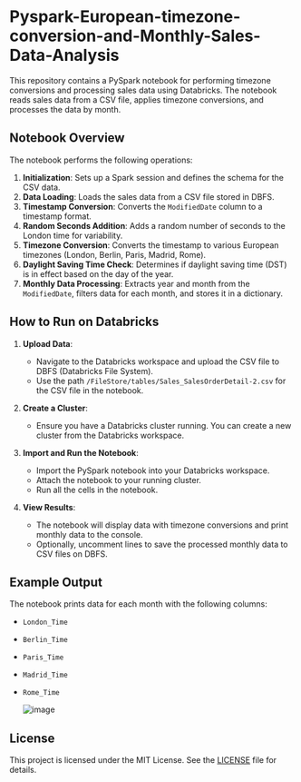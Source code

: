 # Pyspark-European-timezone-conversion-and-Monthly-Sales-Data-Analysis

This repository contains a PySpark notebook for performing timezone conversions and processing sales data using Databricks. The notebook reads sales data from a CSV file, applies timezone conversions, and processes the data by month.


## Notebook Overview

The notebook performs the following operations:

1. **Initialization**: Sets up a Spark session and defines the schema for the CSV data.
2. **Data Loading**: Loads the sales data from a CSV file stored in DBFS.
3. **Timestamp Conversion**: Converts the `ModifiedDate` column to a timestamp format.
4. **Random Seconds Addition**: Adds a random number of seconds to the London time for variability.
5. **Timezone Conversion**: Converts the timestamp to various European timezones (London, Berlin, Paris, Madrid, Rome).
6. **Daylight Saving Time Check**: Determines if daylight saving time (DST) is in effect based on the day of the year.
7. **Monthly Data Processing**: Extracts year and month from the `ModifiedDate`, filters data for each month, and stores it in a dictionary.

## How to Run on Databricks

1. **Upload Data**:
   - Navigate to the Databricks workspace and upload the CSV file to DBFS (Databricks File System).
   - Use the path `/FileStore/tables/Sales_SalesOrderDetail-2.csv` for the CSV file in the notebook.

2. **Create a Cluster**:
   - Ensure you have a Databricks cluster running. You can create a new cluster from the Databricks workspace.

3. **Import and Run the Notebook**:
   - Import the PySpark notebook into your Databricks workspace.
   - Attach the notebook to your running cluster.
   - Run all the cells in the notebook.

4. **View Results**:
   - The notebook will display data with timezone conversions and print monthly data to the console.
   - Optionally, uncomment lines to save the processed monthly data to CSV files on DBFS.

## Example Output

The notebook prints data for each month with the following columns:
- `London_Time`
- `Berlin_Time`
- `Paris_Time`
- `Madrid_Time`
- `Rome_Time`
  
  ![image](https://github.com/user-attachments/assets/ffbbcf50-3a83-4ce5-a0df-81dbb1ecaf4d)


## License

This project is licensed under the MIT License. See the [LICENSE](LICENSE) file for details.


